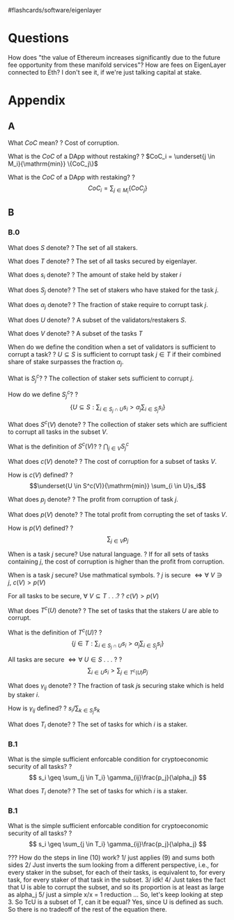 
#flashcards/software/eigenlayer

# Questions

How does "the value of Ethereum increases significantly due to the future fee opportunity from these manifold services"? How are fees on EigenLayer connected to Eth? I don't see it, if we're just talking capital at stake.

# Appendix

## A

What $CoC$ mean?
?
Cost of corruption.
<!--SR:2022-08-24,10,250-->

What is the $CoC$ of a DApp without restaking?
?
$CoC_i = \underset{j \in M_i}{\mathrm{min}} \{CoC_j\}$
<!--SR:2022-09-05,18,270-->

What is the $CoC$ of a DApp with restaking?
?
$$CoC_i = \sum_{j \in M_i} \{CoC_j\}$$
<!--SR:2022-08-27,13,270-->

## B

### B.0

What does $S$ denote?
?
The set of all stakers.
<!--SR:2022-08-26,6,230-->

What does $T$ denote?
?
The set of all tasks secured by eigenlayer.
<!--SR:2022-08-21,8,250-->

What does $s_i$ denote?
?
The amount of stake held by staker $i$
<!--SR:2022-08-26,12,250-->

What does $S_j$ denote?
?
The set of stakers who have staked for the task $j$.
<!--SR:2022-09-09,22,270-->

What does $\alpha_j$ denote?
?
The fraction of stake require to corrupt task $j$.
<!--SR:2022-08-28,14,270-->

What does $U$ denote?
?
A subset of the validators/restakers $S$.
<!--SR:2022-09-09,22,270-->

What does $V$ denote?
?
A subset of the tasks $T$
<!--SR:2022-08-30,16,270-->

When do we define the condition when a set of validators is sufficient to corrupt a task?
?
$U \subseteq S$ is sufficient to corrupt task $j \in T$ if their combined share of stake surpasses the fraction $\alpha_j$.
<!--SR:2022-08-26,8,210-->

What is $S_j^c$?
?
The collection of staker sets sufficient to corrupt $j$.
<!--SR:2022-09-16,27,270-->

How do we define $S_j^c$?
?
$$
\{ U \subseteq S : \sum_{i \in S_j \cap U} s_i > \alpha_j \sum_{i \in S_j} s_i\}
$$
<!--SR:2022-09-06,19,270-->

What does $S^c(V)$ denote?
?
The collection of staker sets which are sufficient to corrupt all tasks in the subset $V$.
<!--SR:2022-09-12,25,270-->

What is the definition of $S^c(V)$?
?
$\bigcap_{j \in V} S_j^c$
<!--SR:2022-09-07,20,270-->

What does $c(V)$ denote?
?
The cost of corruption for a subset of tasks $V$.
<!--SR:2022-09-03,16,270-->

How is $c(V)$ defined?
?
$$\underset{U \in S^c(V)}{\mathrm{min}} \sum_{i \in U}s_i$$
<!--SR:2022-09-02,15,250-->

What does $p_j$ denote?
?
The profit from corruption of task $j$.
<!--SR:2022-09-15,28,290-->

What does $p(V)$ denote?
?
The total profit from corrupting the set of tasks $V$.
<!--SR:2022-09-10,23,270-->

How is $p(V)$ defined?
?
$$\sum_{j \in V} p_j$$
<!--SR:2022-09-13,26,290-->

When is a task $j$ secure? Use natural language.
?
If for all sets of tasks containing $j$, the cost of corruption is higher than the profit from corruption.
<!--SR:2022-09-03,16,250-->

When is a task $j$ secure? Use mathmatical symbols.
?
$j$ is secure $\iff \forall\ V \ni j,\ c(V) > p(V)$
<!--SR:2022-09-08,21,270-->

For all tasks to be secure, $\forall\ V \subseteq T$ . . .?
?
$c(V) > p(V)$
<!--SR:2022-09-16,29,290-->

What does $T^c(U)$ denote?
?
The set of tasks that the stakers $U$ are able to corrupt.
<!--SR:2022-08-25,11,270-->

What is the definition of $T^c(U)$?
?
$$
\{j \in T : \sum_{i \in S_j \cap U} s_i > \alpha_j \sum_{i \in S_j}s_i\}
$$
<!--SR:2022-08-23,5,210-->


All tasks are secure $\iff \forall\ U \in S$ . . . ?
?
$$\sum_{i \in U}s_i > \sum_{j \in T^c(U)} p_j $$
<!--SR:2022-08-31,13,250-->

What does $\gamma_{ij}$ denote?
?
The fraction of task $j$s securing stake which is held by staker $i$.
<!--SR:2022-09-10,23,290-->

How is $\gamma_{ij}$ defined?
?
$s_i/\sum_{k \in S_j} s_k$
<!--SR:2022-08-22,8,250-->

What does $T_i$ denote?
?
The set of tasks for which $i$ is a staker.
<!--SR:2022-09-11,24,290-->

### B.1

What is the simple sufficient enforcable condition for cryptoeconomic security of all tasks?
?
$$
s_i \geq \sum_{j \in T_i} \gamma_{ij}\frac{p_j}{\alpha_j}
$$
<!--SR:2022-09-01,14,250-->

What does $T_i$ denote?
?
The set of tasks for which $i$ is a staker.
<!--SR:2022-09-11,24,290-->

### B.1

What is the simple sufficient enforcable condition for cryptoeconomic security of all tasks?
?
$$
s_i \geq \sum_{j \in T_i} \gamma_{ij}\frac{p_j}{\alpha_j}
$$
<!--SR:2022-09-01,14,250-->


??? How do the steps in line (10) work?
1/  just applies (9) and sums both sides
2/ Just inverts the sum looking from a different perspective, i.e., for every staker in the subset, for each of their tasks, is equivalent to, for every task, for every staker of that task in the subset.
3/ idk!
4/ Just takes the fact that U is able to corrupt the subset, and so its proportion is at least as large as alpha_j
5/ just a simple x/x = 1 reduction
...
So, let's keep looking at step 3. So TcU is a subset of T, can it be equal? Yes, since U is defined as such. So there is no tradeoff of the rest of the equation there.